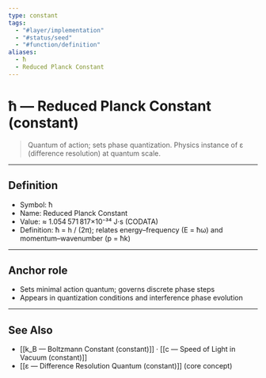 ```yaml
---
type: constant
tags:
  - "#layer/implementation"
  - "#status/seed"
  - "#function/definition"
aliases:
  - ħ
  - Reduced Planck Constant
---
```


# ħ — Reduced Planck Constant (constant)

> Quantum of action; sets phase quantization. Physics instance of ε (difference resolution) at quantum scale.

---

## Definition

- Symbol: ħ
- Name: Reduced Planck Constant
- Value: ≈ 1.054 571 817×10⁻³⁴ J·s (CODATA)
- Definition: ħ = h / (2π); relates energy–frequency (E = ħω) and momentum–wavenumber (p = ħk)

---

## Anchor role

- Sets minimal action quantum; governs discrete phase steps
- Appears in quantization conditions and interference phase evolution

---

## See Also

- [[k_B — Boltzmann Constant (constant)]] · [[c — Speed of Light in Vacuum (constant)]]
- [[ε — Difference Resolution Quantum (constant)]] (core concept)

